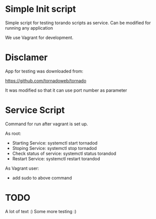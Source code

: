 # Simple Init script

Simple script for testing torando scripts as service.
Can be modified for running any application

We use Vagrant for development.

# Disclamer

App for testing was downloaded from:

https://github.com/tornadoweb/tornado

It was modified so that it can use port number as parameter

# Service Script

Command for run after vagrant is set up.

As root:
* Starting Service: systemctl start tornadod
* Stoping Service: systemctl stop tornadod
* Check status of service: systemctl status torandod
* Restart Service: systemctl restart torandod

As Vagrant user:
* add sudo to above command


# TODO
A lot of text :)
Some more testing :)